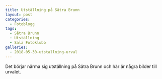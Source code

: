 ```yaml
---
title: Utställning på Sätra Brunn
layout: post
categories:
  - Fotoblogg
tags:
  - Sätra Brunn
  - Utställning
  - Sala Fotoklubb
galleries:
  - 2018-05-30-utstallning-urval
---
```


Det börjar närma sig utställning på Sätra Brunn och här är några bilder till urvalet.
